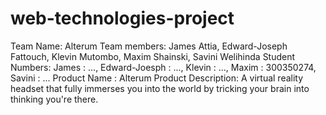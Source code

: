 # web-technologies-project

Team Name: Alterum
Team members: James Attia, Edward-Joseph Fattouch, Klevin Mutombo, Maxim Shainski, Savini Welihinda
Student Numbers: James : ..., Edward-Joesph : ..., Klevin : ..., Maxim : 300350274, Savini : ...
Product Name : Alterum
Product Description: A virtual reality headset that fully immerses you into the world by tricking your brain into thinking you're there.
